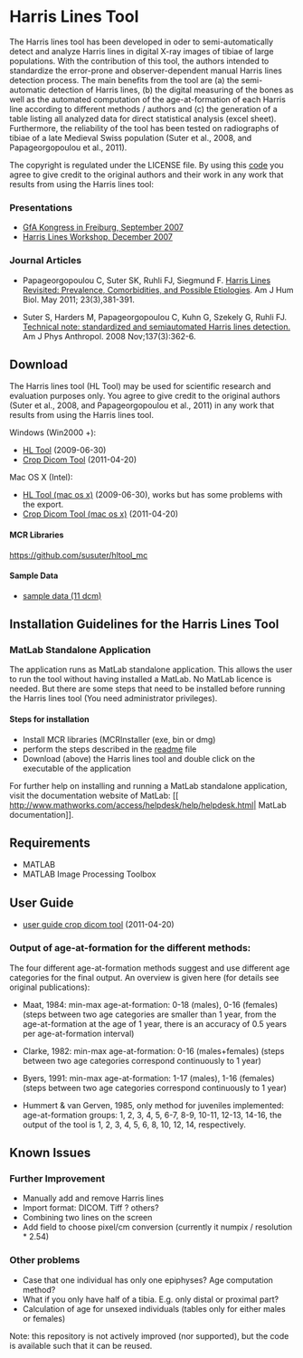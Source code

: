 Harris Lines Tool
======

The Harris lines tool has been developed in oder to semi-automatically detect and analyze Harris lines in digital X-ray images of tibiae of large populations. With the contribution of this tool, the authors intended to standardize the error-prone and observer-dependent manual Harris lines detection process. The main benefits from the tool are (a) the semi-automatic detection of Harris lines, (b) the digital measuring of the bones as well as the automated computation of the age-at-formation of each Harris line according to different methods / authors and (c) the generation of a table listing all analyzed data for direct statistical analysis (excel sheet). Furthermore, the reliability of the tool has been tested on radiographs of tibiae of a late Medieval Swiss population (Suter et al., 2008, and Papageorgopoulou et al., 2011).

The copyright is regulated under the LICENSE file. By using this [code](code) you agree to give credit to the original authors and their work in any work that results from using the Harris lines tool:

### Presentations

* [GfA Kongress in Freiburg, September 2007](hl_freiburg.pdf)
* [Harris Lines Workshop, December 2007](hl_workshop2.pdf)


### Journal Articles

* Papageorgopoulou C, Suter SK, Ruhli FJ, Siegmund F. [Harris Lines Revisited: Prevalence, Comorbidities, and Possible Etiologies](http://onlinelibrary.wiley.com/doi/10.1002/ajhb.21155/full). Am  J Hum Biol. May 2011; 23(3),381-391.

* Suter S, Harders M, Papageorgopoulou C, Kuhn G, Szekely G, Ruhli FJ. [Technical note: standardized and semiautomated Harris lines detection.](http://onlinelibrary.wiley.com/doi/10.1002/ajpa.20901/abstract ) Am J Phys Anthropol. 2008 Nov;137(3):362-6.


## Download
The Harris lines tool (HL Tool) may be used for scientific research and evaluation purposes only. You agree to give credit to the original authors (Suter et al., 2008, and Papageorgopoulou et al., 2011) in any work that results from using the Harris lines tool.

Windows (Win2000 +):
* [HL Tool](downloads/HLTool20090630-1.zip) (2009-06-30)
* [Crop Dicom Tool](downloads/CropDicomTool_win_20110420.zip) (2011-04-20)


Mac OS X (Intel):
* [HL Tool (mac os x)](downloads/HLTool20090630_osx.zip) (2009-06-30), works but has some problems with the export. 
* [Crop Dicom Tool (mac os x)](downloads/CropDicomTool20110420_osx.zip) (2011-04-20)



#### MCR Libraries
https://github.com/susuter/hltool_mc



#### Sample Data
* [sample data (11 dcm) ](DCMsamples)




## Installation Guidelines for the Harris Lines Tool 


### MatLab Standalone Application

The application runs as MatLab standalone application. This allows the user to run the tool without having installed a MatLab. No MatLab licence is needed. But there are some steps that need to be installed before running the Harris lines tool (You need administrator privileges). 

#### Steps for installation
- Install MCR libraries (MCRInstaller (exe, bin or dmg)
- perform the steps described in the [readme](install_readme.txt) file
- Download (above) the Harris lines tool and double click on the executable of the application

For further help on installing and running a MatLab standalone application, visit the documentation website of MatLab: [[ http://www.mathworks.com/access/helpdesk/help/helpdesk.html| MatLab documentation]].


## Requirements

* MATLAB
* MATLAB Image Processing Toolbox

## User Guide
* [user guide crop dicom tool](UserGuide_CropDicom.pdf) (2011-04-20)

### Output of age-at-formation for the different methods:
The four different age-at-formation methods suggest and use different age categories for the final output. An overview is given here (for details see original publications):

* Maat, 1984: min-max age-at-formation: 0-18 (males), 0-16 (females) (steps between two age categories are smaller than 1 year, from the age-at-formation at the age of 1 year, there is an accuracy of 0.5 years per age-at-formation interval)

* Clarke, 1982: min-max age-at-formation: 0-16 (males+females) (steps between two age categories correspond continuously to 1 year)

* Byers, 1991: min-max age-at-formation: 1-17 (males), 1-16 (females) (steps between two age categories correspond continuously to 1 year)

* Hummert & van Gerven, 1985, only method for juveniles implemented: age-at-formation groups: 1, 2, 3, 4, 5, 6-7, 8-9, 10-11, 12-13, 14-16, the output of the tool is 1, 2, 3, 4, 5, 6, 8, 10, 12, 14, respectively.




## Known Issues

### Further Improvement

* Manually add and remove Harris lines
* Import format: DICOM. Tiff ? others?
* Combining two lines on the screen
* Add field to choose pixel/cm conversion (currently it numpix / resolution * 2.54)


### Other problems
* Case that one individual has only one epiphyses? Age computation method?
* What if you only have half of a tibia. E.g. only distal or proximal part?
* Calculation of age for unsexed individuals (tables only for either males or females)

Note: this repository is not actively improved (nor supported), but the code is available such that it can be reused.


